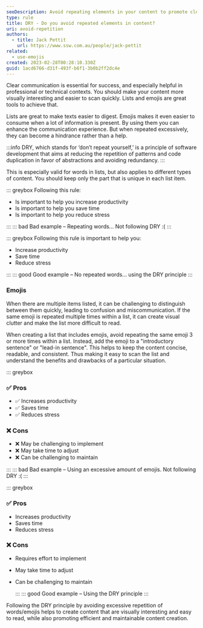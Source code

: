 ```yaml
---
seoDescription: Avoid repeating elements in your content to promote clear communication and maintainable writing practices, as excessive repetition can hinder comprehension and create visual clutter.
type: rule
title: DRY - Do you avoid repeated elements in content?
uri: avoid-repetition
authors:
  - title: Jack Pettit
    url: https://www.ssw.com.au/people/jack-pettit
related:
  - use-emojis
created: 2023-02-28T00:28:10.330Z
guid: 1acd6766-d31f-493f-b6f1-3b0b2ff2dc4e
---
```


Clear communication is essential for success, and especially helpful in professional or technical contexts. You should make your content more visually interesting and easier to scan quickly. Lists and emojis are great tools to achieve that.

Lists are great to make texts easier to digest. Emojis makes it even easier to consume when a lot of information is present. By using them you can enhance the communication experience. But when repeated excessively, they can become a hindrance rather than a help.

<!--endintro-->

:::info
DRY, which stands for ‘don’t repeat yourself,’ is a principle of software development that aims at reducing the repetition of patterns and code duplication in favor of abstractions and avoiding redundancy.
:::

This is especially valid for words in lists, but also applies to different types of content. You should keep only the part that is unique in each list item.

::: greybox
Following this rule:

* Is important to help you increase productivity
* Is important to help you save time
* Is important to help you reduce stress

:::
::: bad
Bad example – Repeating words... Not following DRY :(
:::

::: greybox
Following this rule is important to help you:

* Increase productivity
* Save time
* Reduce stress

:::
::: good
Good example – No repeated words... using the DRY principle
:::

### Emojis

When there are multiple items listed, it can be challenging to distinguish between them quickly, leading to confusion and miscommunication. If the same emoji is repeated multiple times within a list, it can create visual clutter and make the list more difficult to read.

When creating a list that includes emojis, avoid repeating the same emoji 3 or more times within a list. Instead, add the emoji to a "introductory sentence" or "lead-in sentence". This helps to keep the content concise, readable, and consistent. Thus making it easy to scan the list and understand the benefits and drawbacks of a particular situation.

::: greybox

### ✅ Pros

* ✅ Increases productivity
* ✅ Saves time
* ✅ Reduces stress

### ❌ Cons

* ❌ May be challenging to implement
* ❌ May take time to adjust
* ❌ Can be challenging to maintain

:::
::: bad
Bad example – Using an excessive amount of emojis. Not following DRY :(
:::

::: greybox

### ✅ Pros

* Increases productivity
* Saves time
* Reduces stress

### ❌ Cons

* Requires effort to implement
* May take time to adjust
* Can be challenging to maintain

  :::
  ::: good
  Good example – Using the DRY principle
  :::

Following the DRY principle by avoiding excessive repetition of words/emojis helps to create content that are visually interesting and easy to read, while also promoting efficient and maintainable content creation.

